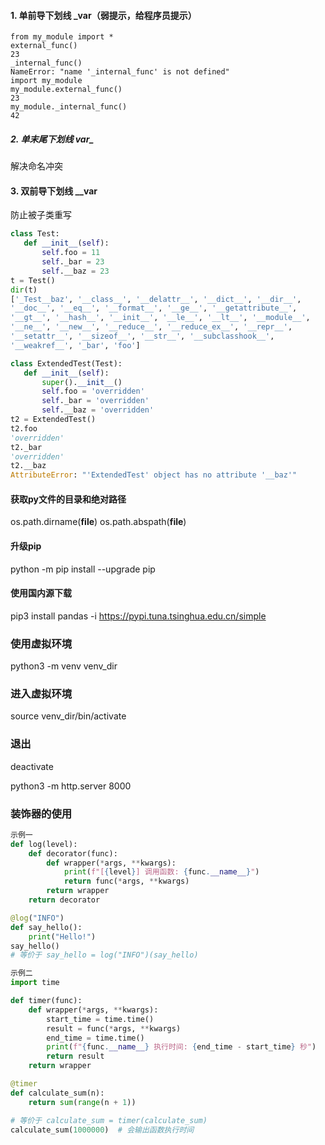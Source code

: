 #### 1. 单前导下划线 _var（弱提示，给程序员提示）
```
from my_module import *
external_func()
23
_internal_func()
NameError: "name '_internal_func' is not defined"
import my_module
my_module.external_func()
23
my_module._internal_func()
42
```
##### 2. 单末尾下划线 var_
解决命名冲突
#### 3. 双前导下划线 __var
防止被子类重写
```python
class Test:
   def __init__(self):
       self.foo = 11
       self._bar = 23
       self.__baz = 23
t = Test()
dir(t)
['_Test__baz', '__class__', '__delattr__', '__dict__', '__dir__',
'__doc__', '__eq__', '__format__', '__ge__', '__getattribute__',
'__gt__', '__hash__', '__init__', '__le__', '__lt__', '__module__',
'__ne__', '__new__', '__reduce__', '__reduce_ex__', '__repr__',
'__setattr__', '__sizeof__', '__str__', '__subclasshook__',
'__weakref__', '_bar', 'foo']

class ExtendedTest(Test):
   def __init__(self):
       super().__init__()
       self.foo = 'overridden'
       self._bar = 'overridden'
       self.__baz = 'overridden'
t2 = ExtendedTest()
t2.foo
'overridden'
t2._bar
'overridden'
t2.__baz
AttributeError: "'ExtendedTest' object has no attribute '__baz'"
```
#### 获取py文件的目录和绝对路径
os.path.dirname(__file__)
os.path.abspath(__file__)
#### 升级pip
python -m pip install --upgrade pip
#### 使用国内源下载
pip3 install pandas -i https://pypi.tuna.tsinghua.edu.cn/simple

### 使用虚拟环境
python3 -m venv venv_dir
### 进入虚拟环境
source venv_dir/bin/activate
### 退出
deactivate

python3 -m http.server 8000

### 装饰器的使用
```python
示例一
def log(level):
    def decorator(func):
        def wrapper(*args, **kwargs):
            print(f"[{level}] 调用函数: {func.__name__}")
            return func(*args, **kwargs)
        return wrapper
    return decorator

@log("INFO")
def say_hello():
    print("Hello!")
say_hello()
# 等价于 say_hello = log("INFO")(say_hello)
```
```python
示例二
import time

def timer(func):
    def wrapper(*args, **kwargs):
        start_time = time.time()
        result = func(*args, **kwargs)
        end_time = time.time()
        print(f"{func.__name__} 执行时间: {end_time - start_time} 秒")
        return result
    return wrapper

@timer
def calculate_sum(n):
    return sum(range(n + 1))

# 等价于 calculate_sum = timer(calculate_sum)
calculate_sum(1000000)  # 会输出函数执行时间
```

